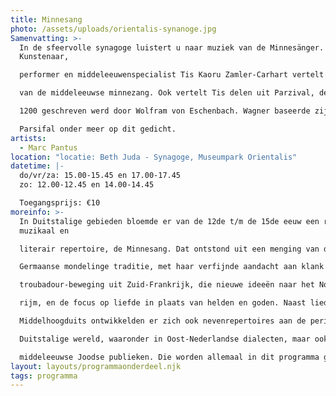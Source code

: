 ```yaml
---
title: Minnesang
photo: /assets/uploads/orientalis-synanoge.jpg
Samenvatting: >-
  In de sfeervolle synagoge luistert u naar muziek van de Minnesänger.
  Kunstenaar,

  performer en middeleeuwenspecialist Tis Kaoru Zamler-Carhart vertelt u over de kunst

  van de middeleeuwse minnezang. Ook vertelt Tis delen uit Parzival, de sage die rond

  1200 geschreven werd door Wolfram von Eschenbach. Wagner baseerde zijn opera

  Parsifal onder meer op dit gedicht.
artists:
  - Marc Pantus
location: "locatie: Beth Juda - Synagoge, Museumpark Orientalis"
datetime: |-
  do/vr/za: 15.00-15.45 en 17.00-17.45
  zo: 12.00-12.45 en 14.00-14.45

  Toegangsprijs: €10
moreinfo: >-
  In Duitstalige gebieden bloemde er van de 12de t/m de 15de eeuw een rijk
  muzikaal en

  literair repertoire, de Minnesang. Dat ontstond uit een menging van de eeuwenoude

  Germaanse mondelinge traditie, met haar verfijnde aandacht aan klank en ritme, en de

  troubadour-beweging uit Zuid-Frankrijk, die nieuwe ideeën naar het Noorden bracht, zoals

  rijm, en de focus op liefde in plaats van helden en goden. Naast liederen in het prachtige

  Middelhoogduits ontwikkelden er zich ook nevenrepertoires aan de periferie van de

  Duitstalige wereld, waaronder in Oost-Nederlandse dialecten, maar ook in het Yiddish voor

  middeleeuwse Joodse publieken. Die worden allemaal in dit programma gepresenteerd.
layout: layouts/programmaonderdeel.njk
tags: programma
---
```

